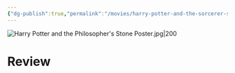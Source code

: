 ```yaml
---
{"dg-publish":true,"permalink":"/movies/harry-potter-and-the-sorcerer-s-stone-2001/","tags":["movies"],"created":"2025-01-13","updated":"2025-01-14"}
---
```



![Harry Potter and the Philosopher's Stone Poster.jpg|200](/img/user/Attachments/Harry%20Potter%20and%20the%20Philosopher's%20Stone%20Poster.jpg)

# Review
